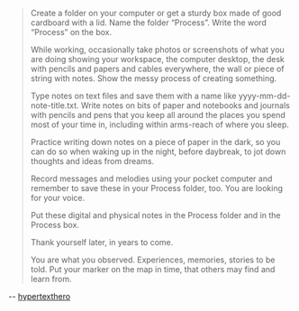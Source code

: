 > Create a folder on your computer or get a sturdy box made of good cardboard with a lid. Name the folder “Process”. Write the word “Process” on the box.
> 
> While working, occasionally take photos or screenshots of what you are doing showing your workspace, the computer desktop, the desk with pencils and papers and cables everywhere, the wall or piece of string with notes. Show the messy process of creating something.
> 
> Type notes on text files and save them with a name like yyyy-mm-dd-note-title.txt. Write notes on bits of paper and notebooks and journals with pencils and pens that you keep all around the places you spend most of your time in, including within arms-reach of where you sleep.
> 
> Practice writing down notes on a piece of paper in the dark, so you can do so when waking up in the night, before daybreak, to jot down thoughts and ideas from dreams.
> 
> Record messages and melodies using your pocket computer and remember to save these in your Process folder, too. You are looking for your voice.
> 
> Put these digital and physical notes in the Process folder and in the Process box.
> 
> Thank yourself later, in years to come.
> 
> You are what you observed. Experiences, memories, stories to be told. Put your marker on the map in time, that others may find and learn from.

-- [hypertexthero](https://news.ycombinator.com/item?id=38241131)